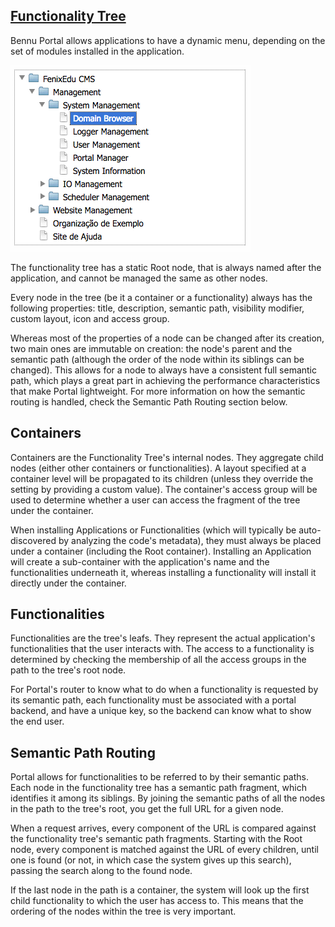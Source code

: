## [Functionality Tree](./functionality-tree.md)

Bennu Portal allows applications to have a dynamic menu, depending on the set of modules installed in the application.

![](./assets/1.png)

The functionality tree has a static Root node, that is always named after the application, and cannot be managed the same as other nodes.

Every node in the tree (be it a container or a functionality) always has the following properties: title, description, semantic path, visibility modifier, custom layout, icon and access group.

Whereas most of the properties of a node can be changed after its creation, two main ones are immutable on creation: the node's parent and the semantic path (although the order of the node within its siblings can be changed). This allows for a node to always have a consistent full semantic path, which plays a great part in achieving the performance characteristics that make Portal lightweight. For more information on how the semantic routing is handled, check the Semantic Path Routing section below.

## Containers

Containers are the Functionality Tree's internal nodes. They aggregate child nodes (either other containers or functionalities). A layout specified at a container level will be propagated to its children (unless they override the setting by providing a custom value). The container's access group will be used to determine whether a user can access the fragment of the tree under the container.

When installing Applications or Functionalities (which will typically be auto-discovered by analyzing the code's metadata), they must always be placed under a container (including the Root container). Installing an Application will create a sub-container with the application's name and the functionalities underneath it, whereas installing a functionality will install it directly under the container.

## Functionalities
Functionalities are the tree's leafs. They represent the actual application's functionalities that the user interacts with. The access to a functionality is determined by checking the membership of all the access groups in the path to the tree's root node.

For Portal's router to know what to do when a functionality is requested by its semantic path, each functionality must be associated with a portal backend, and have a unique key, so the backend can know what to show the end user.

## Semantic Path Routing
Portal allows for functionalities to be referred to by their semantic paths. Each node in the functionality tree has a semantic path fragment, which identifies it among its siblings. By joining the semantic paths of all the nodes in the path to the tree's root, you get the full URL for a given node.

When a request arrives, every component of the URL is compared against the functionality tree's semantic path fragments. Starting with the Root node, every component is matched against the URL of every children, until one is found (or not, in which case the system gives up this search), passing the search along to the found node.

If the last node in the path is a container, the system will look up the first child functionality to which the user has access to. This means that the ordering of the nodes within the tree is very important.